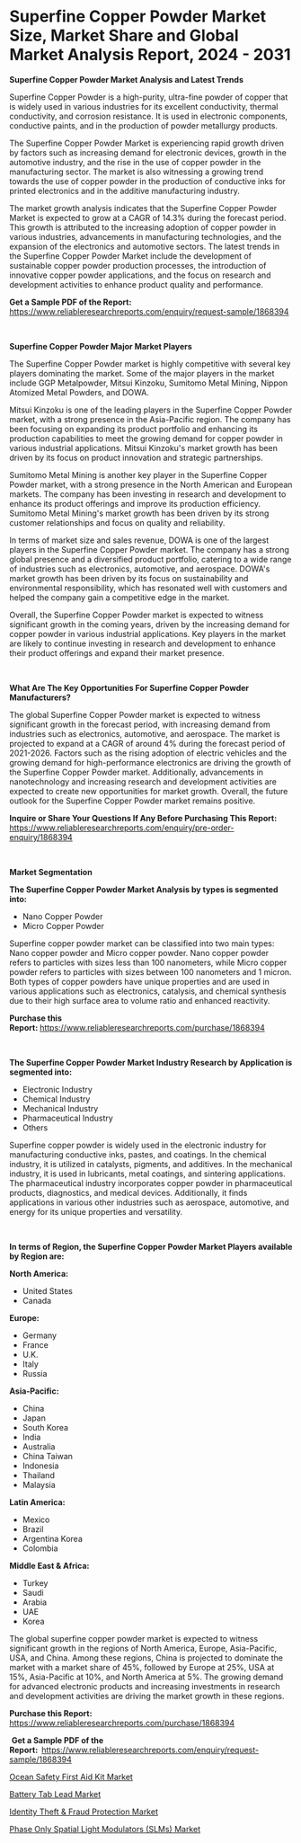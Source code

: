 <p><h1>Superfine Copper Powder Market Size, Market Share and Global Market Analysis Report, 2024 - 2031</h1></p><p><strong>Superfine Copper Powder Market Analysis and Latest Trends</strong></p>
<p><p>Superfine Copper Powder is a high-purity, ultra-fine powder of copper that is widely used in various industries for its excellent conductivity, thermal conductivity, and corrosion resistance. It is used in electronic components, conductive paints, and in the production of powder metallurgy products.</p><p>The Superfine Copper Powder Market is experiencing rapid growth driven by factors such as increasing demand for electronic devices, growth in the automotive industry, and the rise in the use of copper powder in the manufacturing sector. The market is also witnessing a growing trend towards the use of copper powder in the production of conductive inks for printed electronics and in the additive manufacturing industry.</p><p>The market growth analysis indicates that the Superfine Copper Powder Market is expected to grow at a CAGR of 14.3% during the forecast period. This growth is attributed to the increasing adoption of copper powder in various industries, advancements in manufacturing technologies, and the expansion of the electronics and automotive sectors. The latest trends in the Superfine Copper Powder Market include the development of sustainable copper powder production processes, the introduction of innovative copper powder applications, and the focus on research and development activities to enhance product quality and performance.</p></p>
<p><strong>Get a Sample PDF of the Report:&nbsp;</strong> <a href="https://www.reliableresearchreports.com/enquiry/request-sample/1868394">https://www.reliableresearchreports.com/enquiry/request-sample/1868394</a></p>
<p>&nbsp;</p>
<p><strong>Superfine Copper Powder Major Market Players</strong></p>
<p><p>The Superfine Copper Powder market is highly competitive with several key players dominating the market. Some of the major players in the market include GGP Metalpowder, Mitsui Kinzoku, Sumitomo Metal Mining, Nippon Atomized Metal Powders, and DOWA.</p><p>Mitsui Kinzoku is one of the leading players in the Superfine Copper Powder market, with a strong presence in the Asia-Pacific region. The company has been focusing on expanding its product portfolio and enhancing its production capabilities to meet the growing demand for copper powder in various industrial applications. Mitsui Kinzoku's market growth has been driven by its focus on product innovation and strategic partnerships.</p><p>Sumitomo Metal Mining is another key player in the Superfine Copper Powder market, with a strong presence in the North American and European markets. The company has been investing in research and development to enhance its product offerings and improve its production efficiency. Sumitomo Metal Mining's market growth has been driven by its strong customer relationships and focus on quality and reliability.</p><p>In terms of market size and sales revenue, DOWA is one of the largest players in the Superfine Copper Powder market. The company has a strong global presence and a diversified product portfolio, catering to a wide range of industries such as electronics, automotive, and aerospace. DOWA's market growth has been driven by its focus on sustainability and environmental responsibility, which has resonated well with customers and helped the company gain a competitive edge in the market.</p><p>Overall, the Superfine Copper Powder market is expected to witness significant growth in the coming years, driven by the increasing demand for copper powder in various industrial applications. Key players in the market are likely to continue investing in research and development to enhance their product offerings and expand their market presence.</p></p>
<p>&nbsp;</p>
<p><strong>What Are The Key Opportunities For Superfine Copper Powder Manufacturers?</strong></p>
<p><p>The global Superfine Copper Powder market is expected to witness significant growth in the forecast period, with increasing demand from industries such as electronics, automotive, and aerospace. The market is projected to expand at a CAGR of around 4% during the forecast period of 2021-2026. Factors such as the rising adoption of electric vehicles and the growing demand for high-performance electronics are driving the growth of the Superfine Copper Powder market. Additionally, advancements in nanotechnology and increasing research and development activities are expected to create new opportunities for market growth. Overall, the future outlook for the Superfine Copper Powder market remains positive.</p></p>
<p><strong>Inquire or Share Your Questions If Any Before Purchasing This Report:</strong> <a href="https://www.reliableresearchreports.com/enquiry/pre-order-enquiry/1868394">https://www.reliableresearchreports.com/enquiry/pre-order-enquiry/1868394</a></p>
<p>&nbsp;</p>
<p><strong>Market Segmentation</strong></p>
<p><strong>The Superfine Copper Powder Market Analysis by types is segmented into:</strong></p>
<p><ul><li>Nano Copper Powder</li><li>Micro Copper Powder</li></ul></p>
<p><p>Superfine copper powder market can be classified into two main types: Nano copper powder and Micro copper powder. Nano copper powder refers to particles with sizes less than 100 nanometers, while Micro copper powder refers to particles with sizes between 100 nanometers and 1 micron. Both types of copper powders have unique properties and are used in various applications such as electronics, catalysis, and chemical synthesis due to their high surface area to volume ratio and enhanced reactivity.</p></p>
<p><strong>Purchase this Report:&nbsp;</strong><a href="https://www.reliableresearchreports.com/purchase/1868394">https://www.reliableresearchreports.com/purchase/1868394</a></p>
<p>&nbsp;</p>
<p><strong>The Superfine Copper Powder Market Industry Research by Application is segmented into:</strong></p>
<p><ul><li>Electronic Industry</li><li>Chemical Industry</li><li>Mechanical Industry</li><li>Pharmaceutical Industry</li><li>Others</li></ul></p>
<p><p>Superfine copper powder is widely used in the electronic industry for manufacturing conductive inks, pastes, and coatings. In the chemical industry, it is utilized in catalysts, pigments, and additives. In the mechanical industry, it is used in lubricants, metal coatings, and sintering applications. The pharmaceutical industry incorporates copper powder in pharmaceutical products, diagnostics, and medical devices. Additionally, it finds applications in various other industries such as aerospace, automotive, and energy for its unique properties and versatility.</p></p>
<p>&nbsp;</p>
<p><strong>In terms of Region, the Superfine Copper Powder Market Players available by Region are:</strong></p>
<p>
    <p> <strong> North America: </strong>
        <ul>
            <li>United States</li>
            <li>Canada</li>
        </ul>
        </p> 
    <p> <strong> Europe: </strong>
        <ul>
            <li>Germany</li>
            <li>France</li>
            <li>U.K.</li>
            <li>Italy</li>
            <li>Russia</li>
        </ul>
        </p> 
    <p> <strong> Asia-Pacific: </strong>
        <ul>
            <li>China</li>
            <li>Japan</li>
            <li>South Korea</li>
            <li>India</li>
            <li>Australia</li>
            <li>China Taiwan</li>
            <li>Indonesia</li>
            <li>Thailand</li>
            <li>Malaysia</li>
        </ul>
        </p> 
    <p> <strong> Latin America: </strong>
        <ul>
            <li>Mexico</li>
            <li>Brazil</li>
            <li>Argentina Korea</li>
            <li>Colombia</li>
        </ul>
        </p> 
    <p> <strong> Middle East & Africa: </strong>
        <ul>
            <li>Turkey</li>
            <li>Saudi</li>
            <li>Arabia</li>
            <li>UAE</li>
            <li>Korea</li>
        </ul>
    </p>
    </p>
<p><p>The global superfine copper powder market is expected to witness significant growth in the regions of North America, Europe, Asia-Pacific, USA, and China. Among these regions, China is projected to dominate the market with a market share of 45%, followed by Europe at 25%, USA at 15%, Asia-Pacific at 10%, and North America at 5%. The growing demand for advanced electronic products and increasing investments in research and development activities are driving the market growth in these regions.</p></p>
<p><strong>Purchase this Report: </strong><a href="https://www.reliableresearchreports.com/purchase/1868394">https://www.reliableresearchreports.com/purchase/1868394</a></p>
<p>&nbsp;<strong>Get a Sample PDF of the Report:&nbsp;&nbsp;</strong><a href="https://www.reliableresearchreports.com/enquiry/request-sample/1868394">https://www.reliableresearchreports.com/enquiry/request-sample/1868394</a></p>
<p><strong></strong></p>
<p><p><a href="https://natural-crush-b99.notion.site/Ocean-Safety-First-Aid-Kit-Market-Provides-Detailed-Segmentation-of-this-Market-based-on-Type-Appli-5956c8e456fb45599c4f7eb61b8668b4">Ocean Safety First Aid Kit Market</a></p><p><a href="https://view.publitas.com/reportprime-1/battery-tab-lead-market-size-evaluating-its-market-trends-growth-and-projections-2023-2030/">Battery Tab Lead Market</a></p><p><a href="https://view.publitas.com/reportprime-1/identity-theft-fraud-protection-market-research-report-reveals-the-latest-trends-and-opportunities-of-this-market-for-period-from-2023-2030/">Identity Theft & Fraud Protection Market</a></p><p><a href="https://view.publitas.com/reportprime-1/phase-only-spatial-light-modulators-slms-market-size-growth-and-forecast-from-2023-2030/">Phase Only Spatial Light Modulators (SLMs) Market</a></p></p>